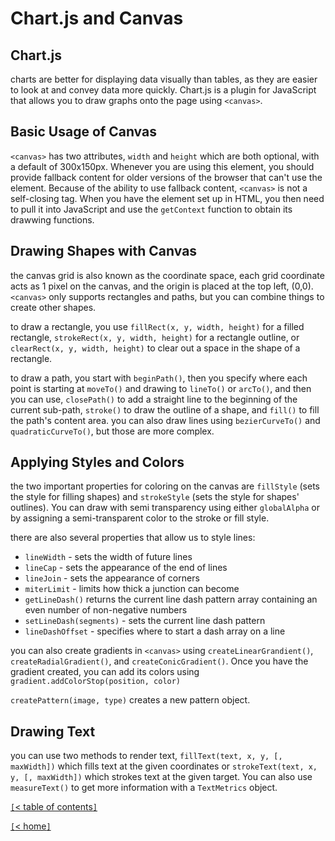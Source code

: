 # Chart.js and Canvas

<!-- https://www.webdesignerdepot.com/2013/11/easily-create-stunning-animated-charts-with-chart-js/ -->
## Chart.js

charts are better for displaying data visually than tables, as they are easier to look at and convey data more quickly. Chart.js is a plugin for JavaScript that allows you to draw graphs onto the page using `<canvas>`.

<!-- https://developer.mozilla.org/en-US/docs/Web/API/Canvas_API/Tutorial/Basic_usage -->
## Basic Usage of Canvas

`<canvas>` has two attributes, `width` and `height` which are both optional, with a default of 300x150px. Whenever you are using this element, you should provide fallback content for older versions of the browser that can't use the element. Because of the ability to use fallback content, `<canvas>` is not a self-closing tag. When you have the element set up in HTML, you then need to pull it into JavaScript and use the `getContext` function to obtain its drawwing functions.

<!-- https://developer.mozilla.org/en-US/docs/Web/API/Canvas_API/Tutorial/Drawing_shapes -->
## Drawing Shapes with Canvas

the canvas grid is also known as the coordinate space, each grid coordinate acts as 1 pixel on the canvas, and the origin is placed at the top left, (0,0). `<canvas>` only supports rectangles and paths, but you can combine things to create other shapes.

to draw a rectangle, you use `fillRect(x, y, width, height)` for a filled rectangle, `strokeRect(x, y, width, height)` for a rectangle outline, or `clearRect(x, y, width, height)` to clear out a space in the shape of a rectangle.

to draw a path, you start with `beginPath()`, then you specify where each point is starting at `moveTo()` and drawing to `lineTo()` or `arcTo()`, and then you can use, `closePath()` to add a straight line to the beginning of the current sub-path, `stroke()` to draw the outline of a shape, and `fill()` to fill the path's content area. you can also draw lines using `bezierCurveTo()` and `quadraticCurveTo()`, but those are more complex.

<!-- https://developer.mozilla.org/en-US/docs/Web/API/Canvas_API/Tutorial/Applying_styles_and_colors -->
## Applying Styles and Colors

the two important properties for coloring on the canvas are `fillStyle` (sets the style for filling shapes) and `strokeStyle` (sets the style for shapes' outlines). You can draw with semi transparency using either `globalAlpha` or by assigning a semi-transparent color to the stroke or fill style.

there are also several properties that allow us to style lines:

- `lineWidth` - sets the width of future lines
- `lineCap` - sets the appearance of the end of lines
- `lineJoin` - sets the appearance of corners
- `miterLimit` - limits how thick a junction can become
- `getLineDash()` returns the current line dash pattern array containing an even number of non-negative numbers
- `setLineDash(segments)` - sets the current line dash pattern
- `lineDashOffset` - specifies where to start a dash array on a line

you can also create gradients in `<canvas>` using `createLinearGrandient()`, `createRadialGradient()`, and `createConicGradient()`. Once you have the gradient created, you can add its colors using `gradient.addColorStop(position, color)`

`createPattern(image, type)` creates a new pattern object.

<!-- https://developer.mozilla.org/en-US/docs/Web/API/Canvas_API/Tutorial/Drawing_text -->
## Drawing Text

you can use two methods to render text, `fillText(text, x, y, [, maxWidth])` which fills text at the given coordinates or `strokeText(text, x, y, [, maxWidth])` which strokes text at the given target. You can also use `measureText()` to get more information with a `TextMetrics` object.

[`[`< table of contents`]`](code201.md)

[`[`< home`]`](README.md)
